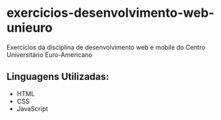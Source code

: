 # exercicios-desenvolvimento-web-unieuro

Exercícios da disciplina de desenvolvimento web e mobile do Centro Universitário Euro-Americano

## Linguagens Utilizadas:

- HTML
- CSS
- JavaScript
